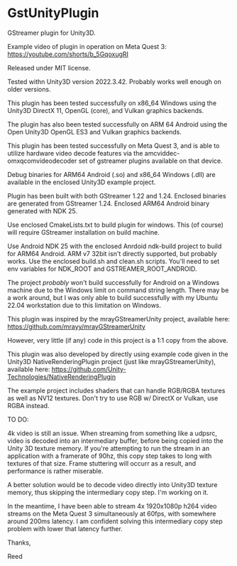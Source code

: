 # GstUnityPlugin
GStreamer plugin for Unity3D.

Example video of plugin in operation on Meta Quest 3: https://youtube.com/shorts/b_5GqoxugRI

Released under MIT license.

Tested withn Unity3D version 2022.3.42. Probably works well enough
on older versions. 

This plugin has been tested successfully on x86_64 Windows using the 
Unity3D DirectX 11, OpenGL (core), and Vulkan graphics backends.

The plugin has also been tested successfully on ARM 64 Android using 
the Open Unity3D OpenGL ES3 and Vulkan graphics backends. 

This plugin has been tested successfully on Meta Quest 3, and is able
to utilize hardware video decode features via the 
amcviddec-omxqcomvideodecoder set of gstreamer plugins available on that
device.

Debug binaries for ARM64 Android (.so) and x86_64 Windows (.dll) are 
available in the enclosed Unity3D example project.

Plugin has been built with both GStreamer 1.22 and 1.24. Enclosed binaries
are generated from GStreamer 1.24. Enclosed ARM64 Android binary generated
with NDK 25. 

Use enclosed CmakeLists.txt to build plugin for windows. This (of course)
will require GStreamer installation on build machine. 

Use Android NDK 25 with the enclosed Anrdoid ndk-build project to build 
for ARM64 Android. ARM v7 32bit isn't directly supported, but probably works.
Use the enclosed build.sh and clean.sh scripts. You'll need to set env
variables for NDK_ROOT and GSTREAMER_ROOT_ANDROID.

The project *probably* won't build successfully for Android on a Windows 
machine due to the Windows limit on command string length. There may be
a work around, but I was only able to build successfully with my 
Ubuntu 22.04 workstation due to this limitation on Windows. 

This plugin was inspired by the mrayGStreamerUnity project,
available here:
https://github.com/mrayy/mrayGStreamerUnity

However, very little (if any) code in this project is a 1:1 copy
from the above. 

This plugin was also developed by directly using example code given in the 
Unity3D NativeRenderingPlugin project (just like mrayGStreamerUnity),
available here:
https://github.com/Unity-Technologies/NativeRenderingPlugin

The example project includes shaders that can handle RGB/RGBA textures
as well as NV12 textures. Don't try to use RGB w/ DirectX or Vulkan,
use RGBA instead.

TO DO:

4k video is still an issue. When streaming from something like a udpsrc,
video is decoded into an intermediary buffer, before being copied into the 
Unity 3D texture memory. If you're attempting to run the stream in an 
application with a framerate of 90hz, this copy step takes to long with
textures of that size. Frame stuttering will occurr as a result, and 
performance is rather miserable.

A better solution would be to decode video directly into Unity3D texture 
memory, thus skipping the intermediary copy step. I'm working on it. 

In the meantime, I have been able to stream 4x 1920x1080p h264 video 
streams on the Meta Quest 3 simultaneously at 60fps, with somewhere 
around 200ms latency. I am confident solving this intermediary copy 
step problem with lower that latency further.

Thanks,

Reed
